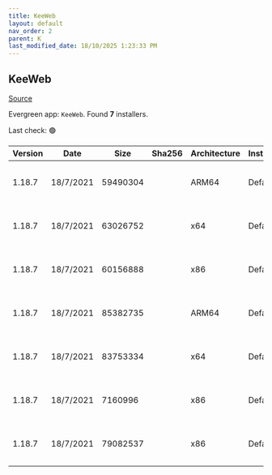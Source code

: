```yaml
---
title: KeeWeb
layout: default
nav_order: 2
parent: K
last_modified_date: 18/10/2025 1:23:33 PM
---
```


## KeeWeb

[Source](https://github.com/keeweb/keeweb)

Evergreen app: `KeeWeb`. Found **7** installers.

Last check: 🟢

| Version | Date      | Size     | Sha256 | Architecture | InstallerType | Type | URI                                                                                                                                                                              |
| ------- | --------- | -------- | ------ | ------------ | ------------- | ---- | -------------------------------------------------------------------------------------------------------------------------------------------------------------------------------- |
| 1.18.7  | 18/7/2021 | 59490304 |        | ARM64        | Default       | exe  | [https://github.com/keeweb/keeweb/releases/download/v1.18.7/KeeWeb-1.18.7.win.arm64.exe](https://github.com/keeweb/keeweb/releases/download/v1.18.7/KeeWeb-1.18.7.win.arm64.exe) |
| 1.18.7  | 18/7/2021 | 63026752 |        | x64          | Default       | exe  | [https://github.com/keeweb/keeweb/releases/download/v1.18.7/KeeWeb-1.18.7.win.x64.exe](https://github.com/keeweb/keeweb/releases/download/v1.18.7/KeeWeb-1.18.7.win.x64.exe)     |
| 1.18.7  | 18/7/2021 | 60156888 |        | x86          | Default       | exe  | [https://github.com/keeweb/keeweb/releases/download/v1.18.7/KeeWeb-1.18.7.win.ia32.exe](https://github.com/keeweb/keeweb/releases/download/v1.18.7/KeeWeb-1.18.7.win.ia32.exe)   |
| 1.18.7  | 18/7/2021 | 85382735 |        | ARM64        | Default       | zip  | [https://github.com/keeweb/keeweb/releases/download/v1.18.7/KeeWeb-1.18.7.win.arm64.zip](https://github.com/keeweb/keeweb/releases/download/v1.18.7/KeeWeb-1.18.7.win.arm64.zip) |
| 1.18.7  | 18/7/2021 | 83753334 |        | x64          | Default       | zip  | [https://github.com/keeweb/keeweb/releases/download/v1.18.7/KeeWeb-1.18.7.win.x64.zip](https://github.com/keeweb/keeweb/releases/download/v1.18.7/KeeWeb-1.18.7.win.x64.zip)     |
| 1.18.7  | 18/7/2021 | 7160996  |        | x86          | Default       | zip  | [https://github.com/keeweb/keeweb/releases/download/v1.18.7/KeeWeb-1.18.7.html.zip](https://github.com/keeweb/keeweb/releases/download/v1.18.7/KeeWeb-1.18.7.html.zip)           |
| 1.18.7  | 18/7/2021 | 79082537 |        | x86          | Default       | zip  | [https://github.com/keeweb/keeweb/releases/download/v1.18.7/KeeWeb-1.18.7.win.ia32.zip](https://github.com/keeweb/keeweb/releases/download/v1.18.7/KeeWeb-1.18.7.win.ia32.zip)   |
